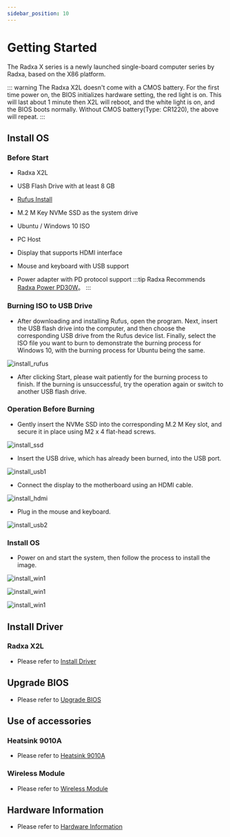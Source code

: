 ```yaml
---
sidebar_position: 10
---
```


# Getting Started

The Radxa X series is a newly launched single-board computer series by Radxa, based on the X86 platform.

::: warning
The Radxa X2L doesn't come with a CMOS battery. For the first time power on, the BIOS initializes hardware setting, the red light is on. This will last about 1 minute then X2L will reboot, and the white light is on, and the BIOS boots normally. Without CMOS battery(Type: CR1220), the above will repeat.
:::

## Install OS

### Before Start

- Radxa X2L

- USB Flash Drive with at least 8 GB

- [Rufus Install](https://rufus.ie/)

- M.2 M Key NVMe SSD as the system drive

- Ubuntu / Windows 10 ISO

- PC Host

- Display that supports HDMI interface

- Mouse and keyboard with USB support

- Power adapter with PD protocol support
  :::tip
  Radxa Recommends [Radxa Power PD30W](/accessories/pd_30w)。
  :::

### Burning ISO to USB Drive

- After downloading and installing Rufus, open the program. Next, insert the USB flash drive into the computer, and then choose the corresponding USB drive from the Rufus device list. Finally, select the ISO file you want to burn to demonstrate the burning process for Windows 10, with the burning process for Ubuntu being the same.

![install_rufus](/img/x/x_rufus.webp)

- After clicking Start, please wait patiently for the burning process to finish. If the burning is unsuccessful, try the operation again or switch to another USB flash drive.

### Operation Before Burning

- Gently insert the NVMe SSD into the corresponding M.2 M Key slot, and secure it in place using M2 x 4 flat-head screws.

![install_ssd](/img/x/x_ssd.webp)

- Insert the USB drive, which has already been burned, into the USB port.

![install_usb1](/img/x/x_usb1.webp)

- Connect the display to the motherboard using an HDMI cable.

![install_hdmi](/img/x/x_hdmi.webp)

- Plug in the mouse and keyboard.

![install_usb2](/img/x/x_usb2.webp)

### Install OS

- Power on and start the system, then follow the process to install the image.

![install_win1](/img/x/x_win10_01.webp)

![install_win1](/img/x/x_win10_02.webp)

![install_win1](/img/x/x_win10_03.webp)

## Install Driver

### Radxa X2L

- Please refer to [Install Driver](/x/x2l/driver)

## Upgrade BIOS

- Please refer to [Upgrade BIOS](/x/x2l/update-bios)

## Use of accessories

### Heatsink 9010A

- Please refer to [Heatsink 9010A](/x/x2l/accessories/heatsink-9010a)

### Wireless Module

- Please refer to [Wireless Module](/x/x2l/accessories/wireless-module)

## Hardware Information

- Please refer to [Hardware Information](/x/x2l/hardware/hardware-info)
